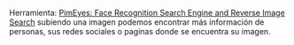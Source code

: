 
Herramienta: [PimEyes: Face Recognition Search Engine and Reverse Image Search](https://pimeyes.com/en)
subiendo una imagen podemos encontrar más información de personas, sus redes sociales o paginas donde se encuentra su  imagen.
